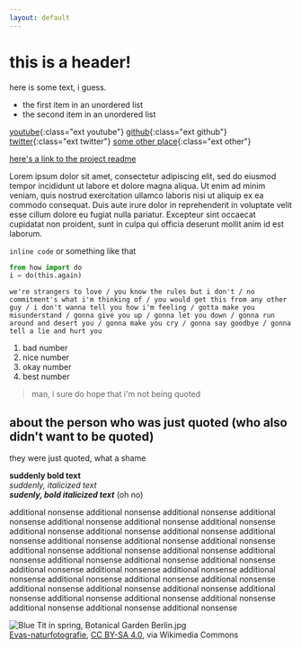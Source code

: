 ```yaml
---
layout: default
---
```

# this is a header!

here is some text, i guess.
 
 - the first item in an unordered list
 - the second item in an unordered list

[youtube](https://youtube.com){:class="ext youtube"}
[github](https://github.com){:class="ext github"}
[twitter](https://twitter.com){:class="ext twitter"}
[some other place](https://example.com){:class="ext other"}

[here's a link to the project readme](README)

Lorem ipsum dolor sit amet, consectetur adipiscing elit, sed do eiusmod tempor incididunt ut labore et dolore magna aliqua. Ut enim ad minim veniam, quis nostrud exercitation ullamco laboris nisi ut aliquip ex ea commodo consequat. Duis aute irure dolor in reprehenderit in voluptate velit esse cillum dolore eu fugiat nulla pariatur. Excepteur sint occaecat cupidatat non proident, sunt in culpa qui officia deserunt mollit anim id est laborum.

`inline code` or something like that

```python
from how import do
i = do(this.again)
```

```
we're strangers to love / you know the rules but i don't / no commitment's what i'm thinking of / you would get this from any other guy / i don't wanna tell you how i'm feeling / gotta make you misunderstand / gonna give you up / gonna let you down / gonna run around and desert you / gonna make you cry / gonna say goodbye / gonna tell a lie and hurt you
```

1. bad number
2. nice number
3. okay number
4. best number

> man, i sure do hope that i'm not being quoted

## about the person who was just quoted (who also didn't want to be quoted)
they were just quoted, what a shame

**suddenly bold text**  
*suddenly, italicized text*  
***sudenly, bold italicized text*** (oh no)

additional nonsense additional nonsense additional nonsense additional nonsense additional nonsense additional nonsense additional nonsense additional nonsense additional nonsense additional nonsense additional nonsense additional nonsense additional nonsense additional nonsense additional nonsense additional nonsense additional nonsense additional nonsense additional nonsense additional nonsense additional nonsense additional nonsense additional nonsense additional nonsense additional nonsense additional nonsense additional nonsense additional nonsense additional nonsense additional nonsense additional nonsense additional nonsense additional nonsense additional nonsense additional nonsense additional nonsense additional nonsense additional nonsense 

![Blue Tit in spring, Botanical Garden Berlin.jpg](https://upload.wikimedia.org/wikipedia/commons/thumb/2/26/Blue_Tit_in_spring%2C_Botanical_Garden_Berlin.jpg/1024px-Blue_Tit_in_spring%2C_Botanical_Garden_Berlin.jpg)  
<a href="https://commons.wikimedia.org/wiki/File:Blue_Tit_in_spring,_Botanical_Garden_Berlin.jpg">Evas-naturfotografie</a>, <a href="https://creativecommons.org/licenses/by-sa/4.0">CC BY-SA 4.0</a>, via Wikimedia Commons
